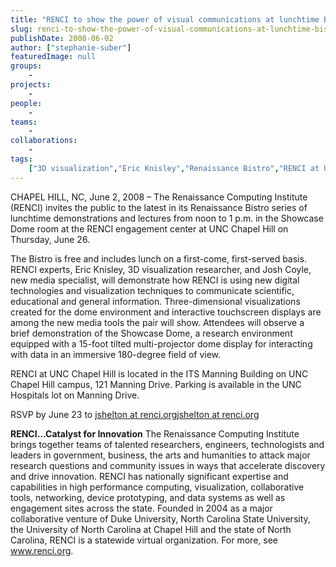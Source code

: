 ```yaml
---
title: "RENCI to show the power of visual communications at lunchtime Bistro"
slug: renci-to-show-the-power-of-visual-communications-at-lunchtime-bistro
publishDate: 2008-06-02
author: ["stephanie-suber"]
featuredImage: null
groups:
    - 
projects:
    - 
people:
    - 
teams: 
    - 
collaborations:
    - 
tags:
    ["3D visualization","Eric Knisley","Renaissance Bistro","RENCI at UNC Chapel Hill","touch screen"]
---
```

CHAPEL HILL, NC, June 2, 2008 – The Renaissance Computing Institute (RENCI) invites the public to the latest in its Renaissance Bistro series of lunchtime demonstrations and lectures from noon to 1 p.m. in the Showcase Dome room at the RENCI engagement center at UNC Chapel Hill on Thursday, June 26.  

The Bistro is free and includes lunch on a first-come, first-served basis. RENCI experts, Eric Knisley, 3D visualization researcher, and Josh Coyle, new media specialist, will demonstrate how RENCI is using new digital technologies and visualization techniques to communicate scientific, educational and general information. Three-dimensional visualizations created for the dome environment and interactive touchscreen displays are among the new media tools the pair will show. Attendees will observe a brief demonstration of the Showcase Dome, a research environment equipped with a 15-foot tilted multi-projector dome display for interacting with data in an immersive 180-degree field of view.

RENCI at UNC Chapel Hill is located in the ITS Manning Building on UNC Chapel Hill campus, 121 Manning Drive. Parking is available in the UNC Hospitals lot on Manning Drive.

RSVP by June 23 to
<a href="mailto:jshelton@renci.org">jshelton at renci.org</a><a href="mailto:jshelton@renci.org">jshelton at renci.org</a>

<strong>RENCI…Catalyst for Innovation</strong>
The Renaissance Computing Institute brings together teams of talented researchers, engineers, technologists and leaders in government, business, the arts and humanities to attack major research questions and community issues in ways that accelerate discovery and drive innovation. RENCI has nationally significant expertise and capabilities in high performance computing, visualization, collaborative tools, networking, device prototyping, and data systems as well as engagement sites across the state. Founded in 2004 as a major collaborative venture of Duke University, North Carolina State University, the University of North Carolina at Chapel Hill and the state of North Carolina, RENCI is a statewide virtual organization. For more, see <a href="https://www.renci.org/">www.renci.org</a>.
